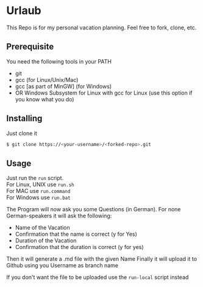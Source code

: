 # Urlaub  
  
This Repo is for my personal vacation planning.
Feel free to fork, clone, etc.

## Prerequisite
You need the following tools in your PATH
 - git
 - gcc (for Linux/Unix/Mac)
 - gcc [as part of MinGW] (for Windows)
 - OR Windows Subsystem for Linux with gcc for Linux (use this option if you know what you do)
## Installing
Just clone it
```bash
$ git clone https://<your-username>/<forked-repo>.git
```

## Usage

Just run the `run` script.  
For Linux, UNIX use `run.sh`  
For MAC use `run.command`  
For Windows use `run.bat`  
  
The Program will now ask you some Questions (in German).
For none German-speakers it will ask the following:
  - Name of the Vacation
  - Confirmation that the name is correct (y for Yes)
  - Duration of the Vacation
  - Confirmation that the duration is correct (y for yes)
  
Then it will generate a .md file with the given Name
Finally it will upload it to Github using you Username as branch name

If you don't want the file to be uploaded use the `run-local` script instead
